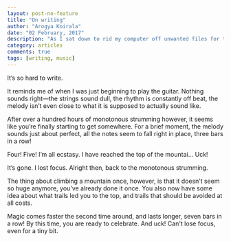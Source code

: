 ```yaml
---
layout: post-no-feature
title: "On writing"
author: "Arogya Koirala"
date: "02 February, 2017"
description: "As I sat down to rid my computer off unwanted files for the hundredth time, I stumbled into this tiny piece I wrote a few months ago."
category: articles
comments: true
tags: [writing, music]
---
```

It’s so hard to write.

It reminds me of when I was just beginning to play the guitar. Nothing sounds right—the strings sound dull, the rhythm is constantly off beat, the melody isn’t even close to what it is supposed to actually sound like.

After over a hundred hours of monotonous strumming however, it seems like you’re finally starting to get somewhere. For a brief moment, the melody sounds just about perfect, all the notes seem to fall right in place, three bars in a row! 

Four! Five! I’m all ecstasy. I have reached the top of the mountai... Uck! 

It’s gone. I lost focus. Alright then, back to the monotonous strumming. 

The thing about climbing a mountain once, however, is that it doesn’t seem so huge anymore, you’ve already done it once. You also now have some idea about what trails led you to the top, and trails that should be avoided at all costs. 

Magic comes faster the second time around, and lasts longer, seven bars in a row! By this time, you are ready to celebrate. And uck! Can't lose focus, even for a tiny bit.
